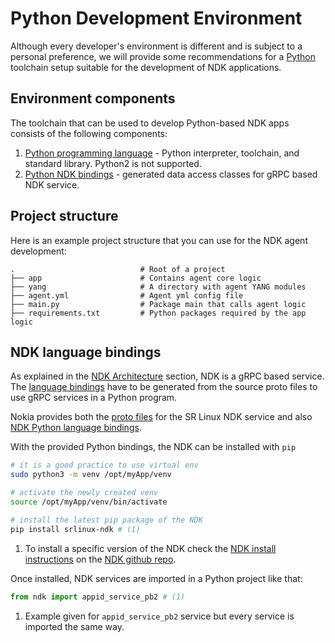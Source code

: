 # Python Development Environment

Although every developer's environment is different and is subject to a personal preference, we will provide some recommendations for a [Python](https://www.python.org/) toolchain setup suitable for the development of NDK applications.

## Environment components

The toolchain that can be used to develop Python-based NDK apps consists of the following components:

1. [Python programming language](https://www.python.org/downloads/) - Python interpreter, toolchain, and standard library. Python2 is not supported.
2. [Python NDK bindings](https://github.com/nokia/srlinux-ndk-py) - generated data access classes for gRPC based NDK service.

## Project structure

Here is an example project structure that you can use for the NDK agent development:

```
.                            # Root of a project
├── app                      # Contains agent core logic
├── yang                     # A directory with agent YANG modules
├── agent.yml                # Agent yml config file
├── main.py                  # Package main that calls agent logic
├── requirements.txt         # Python packages required by the app logic
```

## NDK language bindings

As explained in the [NDK Architecture](../architecture.md) section, NDK is a gRPC based service. The [language bindings](https://grpc.io/docs/languages/python/quickstart/) have to be generated from the source proto files to use gRPC services in a Python program.

Nokia provides both the [proto files](https://github.com/nokia/srlinux-ndk-protobufs) for the SR Linux NDK service and also [NDK Python language bindings](https://github.com/nokia/srlinux-ndk-py).

With the provided Python bindings, the NDK can be installed with `pip`

```bash
# it is a good practice to use virtual env
sudo python3 -m venv /opt/myApp/venv

# activate the newly created venv
source /opt/myApp/venv/bin/activate

# install the latest pip package of the NDK
pip install srlinux-ndk # (1)
```

1. To install a specific version of the NDK check the [NDK install instructions](https://github.com/nokia/srlinux-ndk-py#installation) on the [NDK github repo](https://github.com/nokia/srlinux-ndk-py).

Once installed, NDK services are imported in a Python project like that:

```python
from ndk import appid_service_pb2 # (1)
```

1. Example given for `appid_service_pb2` service but every service is imported the same way.
